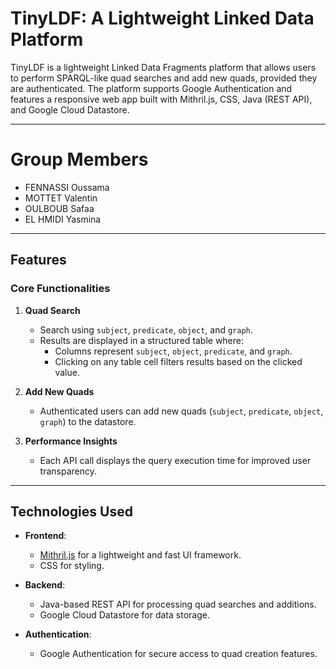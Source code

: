 # TinyLDF: A Lightweight Linked Data Platform

TinyLDF is a lightweight Linked Data Fragments platform that allows users to perform SPARQL-like quad searches and add new quads, provided they are authenticated. The platform supports Google Authentication and features a responsive web app built with Mithril.js, CSS, Java (REST API), and Google Cloud Datastore.

---

# Group Members
   - FENNASSI Oussama
   - MOTTET Valentin
   - OULBOUB Safaa
   - EL HMIDI Yasmina

---

## Features

### Core Functionalities
1. **Quad Search**
   - Search using `subject`, `predicate`, `object`, and `graph`.
   - Results are displayed in a structured table where:
     - Columns represent `subject`, `object`, `predicate`, and `graph`.
     - Clicking on any table cell filters results based on the clicked value.

2. **Add New Quads**
   - Authenticated users can add new quads (`subject`, `predicate`, `object`, `graph`) to the datastore.

3. **Performance Insights**
   - Each API call displays the query execution time for improved user transparency.

---

## Technologies Used

- **Frontend**: 
  - [Mithril.js](https://mithril.js.org/) for a lightweight and fast UI framework.
  - CSS for styling.

- **Backend**: 
  - Java-based REST API for processing quad searches and additions.
  - Google Cloud Datastore for data storage.

- **Authentication**:
  - Google Authentication for secure access to quad creation features.
